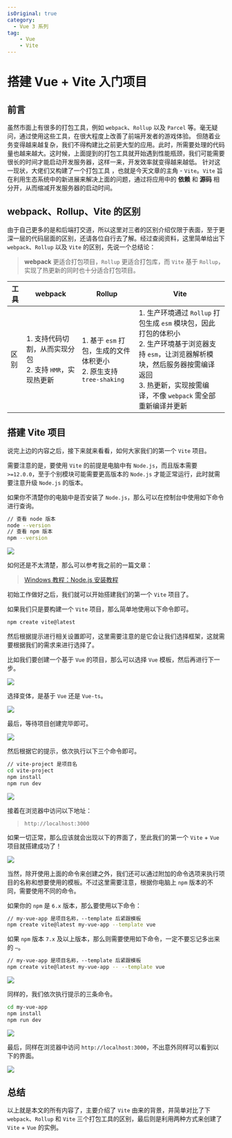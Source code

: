 ```yaml
---
isOriginal: true
category:
  - Vue 3 系列
tag:
    - Vue
    - Vite
---
```


# 搭建 Vue + Vite 入门项目

## 前言

虽然市面上有很多的打包工具，例如 `webpack`、`Rollup` 以及 `Parcel` 等。毫无疑问，通过使用这些工具，在很大程度上改善了前端开发者的游戏体验。
但随着业务变得越来越复杂，我们不得构建比之前更大型的应用。此时，所需要处理的代码量也越来越大。这时候，上面提到的打包工具就开始遇到性能瓶颈，我们可能需要很长的时间才能启动开发服务器，这样一来，开发效率就变得越来越低。
针对这一现状，大佬们又构建了一个打包工具 ，也就是今天文章的主角 - `Vite`。`Vite` 旨在利用生态系统中的新进展来解决上面的问题，通过将应用中的 **依赖** 和 **源码** 相分开，从而缩减开发服务器的启动时间。

## webpack、Rollup、Vite 的区别

由于自己更多的是和后端打交道，所以这里对三者的区别介绍仅限于表面，至于更深一层的代码层面的区别，还请各位自行去了解。经过查阅资料，这里简单给出下 `webpack`、`Rollup` 以及 `Vite` 的区别，先说一个总结论：

> **webpack** 更适合打包项目，`Rollup` 更适合打包库，而 `Vite` 基于 `Rollup`，实现了热更新的同时也十分适合打包项目。



| 工具 | webpack                                                      | Rollup                                                       | Vite                                                         |
| ---- | ------------------------------------------------------------ | ------------------------------------------------------------ | ------------------------------------------------------------ |
| 区别 | 1. 支持代码切割，从而实现分包<br />2. 支持 `HMR`，实现热更新 | 1. 基于 `esm` 打包，生成的文件体积更小<br />2. 原生支持 `tree-shaking` | 1. 生产环境通过 `Rollup` 打包生成 `esm` 模块包，因此打包的体积小<br />2. 生产环境基于浏览器支持 `esm`，让浏览器解析模块，然后服务器按需编译返回<br />3. 热更新，实现按需编译，不像 `webpack` 需全部重新编译并更新 |

## 搭建 Vite 项目

说完上边的内容之后，接下来就来看看，如何大家我们的第一个 `Vite` 项目。

需要注意的是，要使用 `Vite` 的前提是电脑中有 `Node.js`，而且版本需要 `>=12.0.0`，至于个别模块可能需要更高版本的 `Node.js` 才能正常运行，此时就需要注意升级 `Node.js` 的版本。

如果你不清楚你的电脑中是否安装了 `Node.js`，那么可以在控制台中使用如下命令进行查询。

```sh
// 查看 node 版本
node --version
// 查看 npm 版本
npm --version
```

![](assets/20220606-vite-quickstart/1bcdad701ebf4452baed219fc83acede.webp)

如何还是不太清楚，那么可以参考我之前的一篇文章：

>   [Windows 教程：Node.js 安装教程](https://cunyu1943.github.io/JavaPark/efficiency/windows/nodejs-install.html)



初始工作做好之后，我们就可以开始搭建我们的第一个 `Vite` 项目了。

如果我们只是要构建一个 `Vite` 项目，那么简单地使用以下命令即可。

```sh
npm create vite@latest
```

然后根据提示进行相关设置即可，这里需要注意的是它会让我们选择框架，这就需要根据我们的需求来进行选择了。

比如我们要创建一个基于 `Vue` 的项目，那么可以选择 `Vue` 模板，然后再进行下一步。

![](assets/20220606-vite-quickstart/15646dd536d24bd1bdec490bf9ef9947.webp)

选择变体，是基于 `Vue` 还是 `Vue-ts`。

![](assets/20220606-vite-quickstart/8643dfb26f7046f38dff61bf34412547.webp)

最后，等待项目创建完毕即可。

![](assets/20220606-vite-quickstart/398ba0dc8fac4c028ac08a91183ea9d9.webp)

然后根据它的提示，依次执行以下三个命令即可。

```sh
// vite-project 是项目名
cd vite-project 
npm install
npm run dev
```

![](assets/20220606-vite-quickstart/001f62742fa74ef18243ee2d6be11f1c.webp)

接着在浏览器中访问以下地址：

>   `http://localhost:3000`

如果一切正常，那么应该就会出现以下的界面了，至此我们的第一个 `Vite` + `Vue` 项目就搭建成功了！

![](assets/20220606-vite-quickstart/7ebab8a50d8b40d1b6dfd3d363b7420e.webp)

当然，除开使用上面的命令来创建之外，我们还可以通过附加的命令选项来执行项目的名称和想要使用的模板。不过这里需要注意，根据你电脑上 `npm` 版本的不同，需要使用不同的命令。

如果你的 `npm` 是 `6.x` 版本，那么要使用以下命令：

```sh
// my-vue-app 是项目名称，--template 后紧跟模板
npm create vite@latest my-vue-app --template vue
```

如果 `npm` 版本 `7.x` 及以上版本，那么则需要使用如下命令，一定不要忘记多出来的 `–`。

```sh
// my-vue-app 是项目名称，--template 后紧跟模板
npm create vite@latest my-vue-app -- --template vue
```

![](assets/20220606-vite-quickstart/191b34c683cd49f2a9b608ea24533267.webp)

同样的，我们依次执行提示的三条命令。

```sh
cd my-vue-app
npm install
npm run dev
```

![](assets/20220606-vite-quickstart/3bc140611b8241d99f05ecfac0123b04.webp)

最后，同样在浏览器中访问 `http://localhost:3000`，不出意外同样可以看到以下的界面。

![](assets/20220606-vite-quickstart/7ebab8a50d8b40d1b6dfd3d363b7420e.webp)

## 总结

以上就是本文的所有内容了，主要介绍了 `Vite` 由来的背景，并简单对比了下 `webpack`、`Rollup` 和 `Vite` 三个打包工具的区别，最后则是利用两种方式来创建了 `Vite` + `Vue` 的实例。